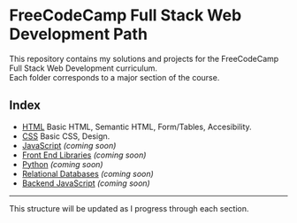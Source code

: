 # FreeCodeCamp Full Stack Web Development Path

This repository contains my solutions and projects for the FreeCodeCamp Full Stack Web Development curriculum.  
Each folder corresponds to a major section of the course.

## Index

- [HTML](./HTML/) Basic HTML, Semantic HTML, Form/Tables, Accesibility.
- [CSS](./CSS/) Basic CSS, Design.
- [JavaScript](./JS/) *(coming soon)*
- [Front End Libraries](./FrontEnd-Libraries/) *(coming soon)*
- [Python](./Python/) *(coming soon)*
- [Relational Databases](./Relational-Databases/) *(coming soon)*
- [Backend JavaScript](./Backend-JS/) *(coming soon)*

---
This structure will be updated as I progress through each section.
